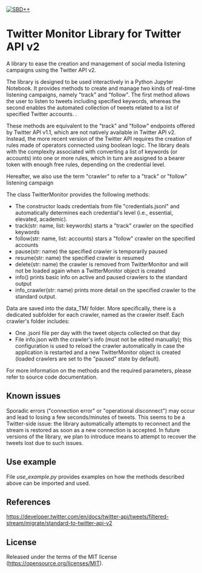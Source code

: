 [![SBD++](https://img.shields.io/badge/Available%20on-SoBigData%2B%2B-green)](https://sobigdata.d4science.org/group/sobigdata-gateway/explore?siteId=20371853)

Twitter Monitor Library for Twitter API v2
=========================================================
A library to ease the creation and management of social media listening campaigns using the Twitter API v2. 

The library is designed to be used interactively in a Python Jupyter Notebook. It provides methods to create and manage two kinds of real-time listening campaigns, namely "track" and "follow". The first method allows the user to listen to tweets including specified keywords, whereas the second enables the automated collection of tweets related to a list of specified Twitter accounts. .

These methods are equivalent to the "track" and "follow" endpoints offered by Twitter API v1.1, which are not natively available in Twitter API v2. Instead, the more recent version of the Twitter API requires the creation of rules made of operators connected using boolean logic. The library deals with the complexity associated with converting a list of keywords (or accounts) into one or more rules, which in turn are assigned to a bearer token with enough free rules, depending on the credential level.

Hereafter, we also use the term "crawler" to refer to a "track" or "follow" listening campaign

The class TwitterMonitor provides the following methods:
* The constructor loads credentials from file "credentials.jsonl" and automatically determines each credential's level (i.e., essential, elevated, academic).
* track(str: name, list: keywords)  starts a "track" crawler on the specified keywords
* follow(str: name, list: accounts) stars a "follow" crawler on the specified accounts
* pause(str: name) the specified crawler is temporarily paused
* resume(str: name) the specified crawler is resumed
* delete(str: name) the crawler is removed from TwitterMonitor and will not be loaded again when a TwitterMonitor object is created
* info() prints basic info on active and paused crawlers to the standard output
* info_crawler(str: name) prints more detail on the specified crawler to the standard output.

Data are saved into the data_TM/ folder. More specifically, there is a dedicated subfolder for each crawler, named as the crawler itself. Each crawler's folder includes:
* One .jsonl file per day with the tweet objects collected on that day
* File info.json with the crawler's info (must not be edited manually); this configuration is used to reload the crawler automatically in case the application is restarted and a new TwitterMonitor object is created (loaded crawlers are set to the "paused" state by default).

For more information on the methods and the required parameters, please refer to source code documentation.

Known issues
------------------------------------------------

Sporadic errors ("connection error" or "operational disconnect") may occur and lead to losing a few seconds/minutes of tweets. This seems to be a Twitter-side issue: the library automatically attempts to reconnect and the stream is restored as soon as a new connection is accepted. In future versions of the library, we plan to introduce means to attempt to recover the tweets lost due to such issues.

Use example
------------------------------------------------

File *use_example.py* provides examples on how the methods described above can be imported and used.


References
-------------------------------------------------
https://developer.twitter.com/en/docs/twitter-api/tweets/filtered-stream/migrate/standard-to-twitter-api-v2


License
-------------------------------------------------
Released under the terms of the MIT license (https://opensource.org/licenses/MIT).


